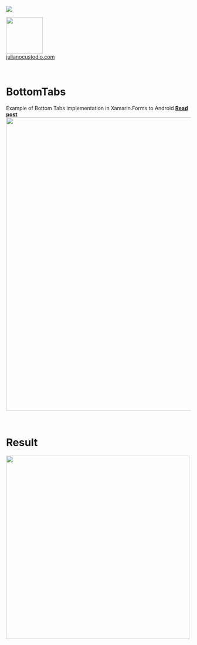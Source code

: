<image src="https://camo.githubusercontent.com/f13bbe855abf1e435732ed337f17d7d9e09657ad/68747470733a2f2f63686f6866692e76697375616c73747564696f2e636f6d2f5f617069732f7075626c69632f6275696c642f646566696e6974696f6e732f62396130313732632d303932362d343262382d616632662d3234393533393737336261352f31332f6261646765"/>



  <a href="http://julianocustodio.com" target="_blank"><image width="100px" src="https://julianocustodiosite.files.wordpress.com/2017/02/cropped-logojuliano.png?w=300&h=300&crop=1"/></a>
 <br/><a href="http://julianocustodio.com">julianocustodio.com</a>

 
<br/>


# BottomTabs

Example of Bottom Tabs implementation in Xamarin.Forms to Android 
<a href="https://julianocustodio.com/android-bottom-tabs-xamarin-forms/" target="_blank"><b> Read post</b></a></br> 
<a href="https://julianocustodio.com/android-bottom-tabs-xamarin-forms/">
<image width="800px" src="https://julianocustodiosite.files.wordpress.com/2018/07/walltabs.png?w=768"/></a>

<br/>


# Result
<p>
  <image height="500px"src="https://julianocustodiosite.files.wordpress.com/2018/07/ezgif-com-video-to-gif.gif?w=400&h=633"/>  
</p><br/>

